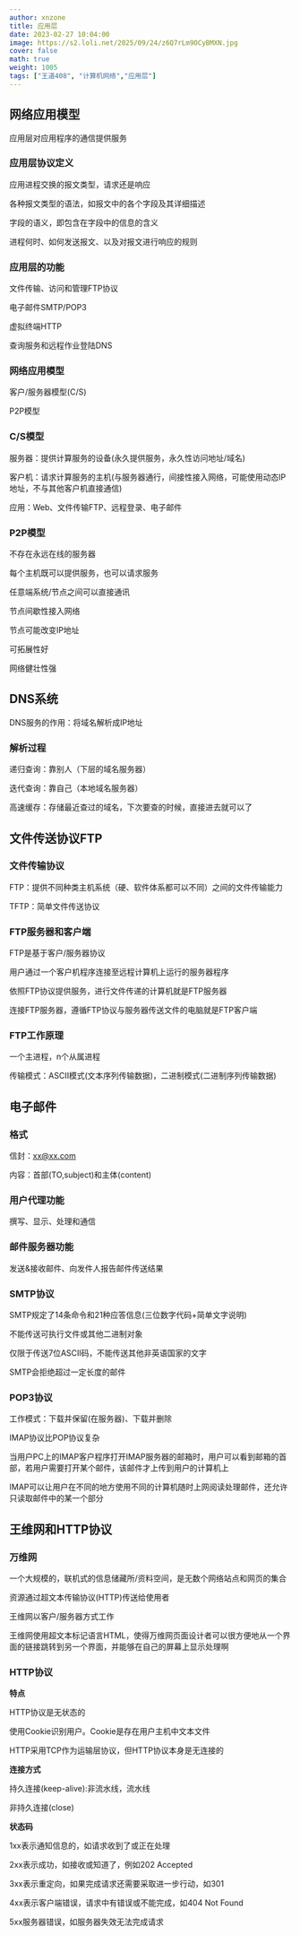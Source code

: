 ```yaml
---
author: xnzone 
title: 应用层 
date: 2023-02-27 10:04:00
image: https://s2.loli.net/2025/09/24/z6Q7rLm9OCyBMXN.jpg
cover: false
math: true
weight: 1005
tags: ["王道408", "计算机网络","应用层"]
---
```


## 网络应用模型

应用层对应用程序的通信提供服务

### 应用层协议定义

应用进程交换的报文类型，请求还是响应

各种报文类型的语法，如报文中的各个字段及其详细描述

字段的语义，即包含在字段中的信息的含义

进程何时、如何发送报文、以及对报文进行响应的规则

### 应用层的功能

文件传输、访问和管理FTP协议

电子邮件SMTP/POP3

虚拟终端HTTP

查询服务和远程作业登陆DNS

### 网络应用模型

客户/服务器模型(C/S)

P2P模型

### C/S模型

服务器：提供计算服务的设备(永久提供服务，永久性访问地址/域名)

客户机：请求计算服务的主机(与服务器通行，间接性接入网络，可能使用动态IP地址，不与其他客户机直接通信)

应用：Web、文件传输FTP、远程登录、电子邮件

### P2P模型

不存在永远在线的服务器

每个主机既可以提供服务，也可以请求服务

任意端系统/节点之间可以直接通讯

节点间歇性接入网络

节点可能改变IP地址

可拓展性好

网络健壮性强

## DNS系统

DNS服务的作用：将域名解析成IP地址

### 解析过程

递归查询：靠别人（下层的域名服务器）

迭代查询：靠自己（本地域名服务器）

高速缓存：存储最近查过的域名，下次要查的时候，直接进去就可以了

## 文件传送协议FTP

### 文件传输协议

FTP：提供不同种类主机系统（硬、软件体系都可以不同）之间的文件传输能力

TFTP：简单文件传送协议

### FTP服务器和客户端

FTP是基于客户/服务器协议

用户通过一个客户机程序连接至远程计算机上运行的服务器程序

依照FTP协议提供服务，进行文件传递的计算机就是FTP服务器

连接FTP服务器，遵循FTP协议与服务器传送文件的电脑就是FTP客户端

### FTP工作原理

一个主进程，n个从属进程

传输模式：ASCII模式(文本序列传输数据)，二进制模式(二进制序列传输数据)

## 电子邮件

### 格式

信封：xx@xx.com

内容：首部(TO,subject)和主体(content)

### 用户代理功能

撰写、显示、处理和通信

### 邮件服务器功能

发送&接收邮件、向发件人报告邮件传送结果

### SMTP协议

SMTP规定了14条命令和21种应答信息(三位数字代码+简单文字说明)

不能传送可执行文件或其他二进制对象

仅限于传送7位ASCII码，不能传送其他非英语国家的文字

SMTP会拒绝超过一定长度的邮件

### POP3协议

工作模式：下载并保留(在服务器)、下载并删除

IMAP协议比POP协议复杂

当用户PC上的IMAP客户程序打开IMAP服务器的邮箱时，用户可以看到邮箱的首部，若用户需要打开某个邮件，该邮件才上传到用户的计算机上

IMAP可以让用户在不同的地方使用不同的计算机随时上网阅读处理邮件，还允许只读取邮件中的某一个部分

## 王维网和HTTP协议

### 万维网

一个大规模的，联机式的信息储藏所/资料空间，是无数个网络站点和网页的集合

资源通过超文本传输协议(HTTP)传送给使用者

王维网以客户/服务器方式工作

王维网使用超文本标记语言HTML，使得万维网页面设计者可以很方便地从一个界面的链接跳转到另一个界面，并能够在自己的屏幕上显示处理啊

### HTTP协议

**特点**

HTTP协议是无状态的

使用Cookie识别用户。Cookie是存在用户主机中文本文件

HTTP采用TCP作为运输层协议，但HTTP协议本身是无连接的

**连接方式**

持久连接(keep-alive):非流水线，流水线

非持久连接(close)

**状态码**

1xx表示通知信息的，如请求收到了或正在处理

2xx表示成功，如接收或知道了，例如202 Accepted

3xx表示重定向，如果完成请求还需要采取进一步行动，如301

4xx表示客户端错误，请求中有错误或不能完成，如404 Not Found

5xx服务器错误，如服务器失效无法完成请求

